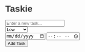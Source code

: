 <html lang="en">
<head>
  <meta charset="UTF-8">
  <title>Taskie</title>
  <meta name="viewport" content="width=device-width, initial-scale=1.0">
  <style>
     /* Background Styling */
 body {
     margin: 0;
     font-family: 'Arial', sans-serif;
     background: url('https://via.placeholder.com/1200x800?text=Beautiful+Background') no-repeat center center fixed;
     background-size: cover;
     color: #333;
 }

 /* Container and Basic Styles */
 .container {
     background: rgba(75, 72, 72, 0.8);
     max-width: 600px;
     margin: 50px auto;
     border-radius: 8px;
     padding: 20px;
     box-shadow: 0 2px 10px rgba(0, 0, 0, 0.1);
     text-align: center;
 }

 h1 {
     margin-bottom: 20px;
     font-size: 2em;
     color: #0f8dbe;
 }

 .form-group {
     margin-bottom: 10px;
 }

 input[type="text"],
 select,
 input[type="date"],
 input[type="time"] {
     width: calc(100% - 24px);
     padding: 12px;
     border: 1px solid #ccc;
     border-radius: 4px;
     margin-bottom: 10px;
 }

 select {
     cursor: pointer;
 }

 .todo-list {
     display: grid;
     grid-template-columns: 1fr 1fr;
     gap: 10px;
     list-style-type: none;
     padding: 0;
 }

 .todo-item {
     display: flex;
     flex-direction: column;
     justify-content: space-between;
     padding: 10px;
     background: #fff;
     border-radius: 8px;
     box-shadow: 0 2px 5px rgba(0, 0, 0, 0.1);
 }

 .todo-item.completed span {
     text-decoration: line-through;
     color: #999;
 }

 .task-header {
     display: flex;
     justify-content: space-between;
     align-items: center;
 }

 .task-header span {
     flex-grow: 1;
     margin-left: 10px;
     text-align: left;
 }

 .buttons {
     display: flex;
     justify-content: space-between;
     margin-top: 10px;
 }

 .buttons button {
     background-color: #007bff;
     color: #fff;
     border: none;
     border-radius: 4px;
     padding: 8px 12px;
     cursor: pointer;
     transition: background-color 0.2s;
 }

 .buttons button:hover {
     background-color: #0056b3;
 }

 .edit-button {
     background-color: #ffc107;
 }

 .edit-button:hover {
     background-color: #e0a800;
 }

 .priority {
     width: 90px;
     text-align: center;
     background-color: #007bff;
     border-radius: 5px;
     color: #fff;
     padding: 8px 12px;
 }
  </style>
</head>
<body>
  <div class="container">
    <h1>Taskie</h1>
    <div class="form-group">
      <input type="text" id="task-input" placeholder="Enter a new task...">
    </div>
    <div class="form-group">
      <select id="priority-select">
        <option value="low">Low</option>
        <option value="medium">Medium</option>
        <option value="high">High</option>
      </select>
    </div>
    <div class="form-group">
      <input type="date" id="date-input">
      <input type="time" id="time-input">
    </div>
    <div class="buttons">
      <button onclick="addTask()">Add Task</button>
    </div>
    <ul class="todo-list" id="todo-list">
      <!-- Todo items will be dynamically added here -->
    </ul>
  </div>

  <script>
    // Function to add a new task to the list
function addTask() {
  const taskInput = document.getElementById("task-input");
  const taskText = taskInput.value.trim();
  const prioritySelect = document.getElementById("priority-select");
  const priority = prioritySelect.value;
  const dateInput = document.getElementById("date-input");
  const taskDate = dateInput.value;
  const timeInput = document.getElementById("time-input");
  const taskTime = timeInput.value;

  if (taskText !== "" && taskDate !== "" && taskTime !== "") {
    const todoList = document.getElementById("todo-list");
    const todoItem = document.createElement("li");
    todoItem.className = "todo-item";
    todoItem.innerHTML = `
        <div class="task-header">
          <input type="checkbox" onclick="toggleComplete(this)">
          <span>${taskText}</span>
          <span>${taskDate} ${taskTime}</span>
        </div>
        <div class="buttons">
          <span class="priority">${priority}</span>
          <button class="edit-button" onclick="editTask(this)">Edit</button>
          <button onclick="deleteTask(this)">Delete</button>
        </div>
      `;
    todoList.appendChild(todoItem);
    taskInput.value = "";
    dateInput.value = "";
    timeInput.value = "";

    saveTasks();
    scheduleNotification(taskText, taskDate, taskTime);
  }
}

// Function to delete a task from the list
function deleteTask(button) {
  const todoItem = button.parentNode.parentNode;
  todoItem.remove();
  saveTasks();
}

// Function to toggle task completion
function toggleComplete(checkbox) {
  const todoItem = checkbox.parentNode.parentNode.parentNode;
  todoItem.classList.toggle("completed");
  saveTasks();
}

// Function to edit a task
function editTask(button) {
  const todoItem = button.parentNode.parentNode;
  const taskSpan = todoItem.querySelector(".task-header span:nth-child(2)");
  const newTaskText = prompt("Edit task:", taskSpan.textContent);

  if (newTaskText !== null) {
    taskSpan.textContent = newTaskText.trim();
    saveTasks();
  }
}

// Function to save tasks to local storage
function saveTasks() {
  const tasks = [];
  const todoItems = document.querySelectorAll(".todo-item");
  todoItems.forEach((item) => {
    const taskText = item.querySelector(
      ".task-header span:nth-child(2)"
    ).textContent;
    const taskDate = item.querySelector(
      ".task-header span:nth-child(3)"
    ).textContent;
    const priority = item.querySelector(".priority").textContent;
    const completed = item.classList.contains("completed");
    tasks.push({ taskText, taskDate, priority, completed });
  });
  localStorage.setItem("todoTasks", JSON.stringify(tasks));
}

// Function to load tasks from local storage
function loadTasks() {
  const tasks = JSON.parse(localStorage.getItem("todoTasks")) || [];
  tasks.forEach((task) => {
    const todoList = document.getElementById("todo-list");
    const todoItem = document.createElement("li");
    todoItem.className = "todo-item";
    if (task.completed) {
      todoItem.classList.add("completed");
    }
    todoItem.innerHTML = `
        <div class="task-header">
          <input type="checkbox" onclick="toggleComplete(this)" ${
            task.completed ? "checked" : ""
          }>
          <span>${task.taskText}</span>
          <span>${task.taskDate}</span>
        </div>
        <div class="buttons">
          <span class="priority">${task.priority}</span>
          <button class="edit-button" onclick="editTask(this)">Edit</button>
          <button onclick="deleteTask(this)">Delete</button>
        </div>
      `;
    todoList.appendChild(todoItem);
  });
}

// Function to schedule a notification
function scheduleNotification(taskText, taskDate, taskTime) {
  const taskDateTime = new Date(`${taskDate}T${taskTime}`);
  const delay = taskDateTime.getTime() - Date.now();
  if (delay > 0) {
    setTimeout(() => {
      if (Notification.permission === "granted") {
        new Notification("Reminder", {
          body: `Task Reminder: ${taskText}`,
        });
      }
    }, delay);
  }
}

// Request notification permission on load
window.onload = () => {
  loadTasks();
  if (Notification.permission !== "granted") {
    Notification.requestPermission();
  }
};

  </script>
</body>
</html>

